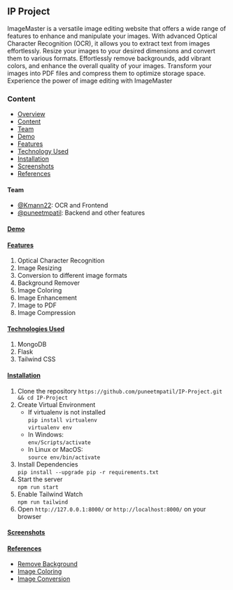 ## IP Project

<a name="overview"></a>

<p>ImageMaster is a versatile image editing website that offers a wide range of features to enhance and manipulate your images. With advanced Optical Character Recognition (OCR), it allows you to extract text from images effortlessly. Resize your images to your desired dimensions and convert them to various formats. Effortlessly remove backgrounds, add vibrant colors, and enhance the overall quality of your images. Transform your images into PDF files and compress them to optimize storage space. Experience the power of image editing with ImageMaster</p>

<a name="content"></a>

### Content

- [ Overview ](#overview)
- [ Content ](#content)
- [ Team ](#team)
- [ Demo ](#demo)
- [ Features ](#features)
- [ Technology Used ](#technology)
- [ Installation ](#installation)
- [ Screenshots ](#screenshots)
- [ References ](#references)

<a name="team"></a>

#### Team

- [@Kmann22](https://github.com/Kmann22): OCR and Frontend
- [@puneetmpatil](https://github.com/puneetmpatil): Backend and other features

<a name="demo"></a>

#### <ins>Demo</ins>

<a name="features"></a>

#### <ins>Features</ins>

<ol>
    <li>Optical Character Recognition</li>
    <li>Image Resizing</li>
    <li>Conversion to different image formats</li>
    <li>Background Remover</li>
    <li>Image Coloring</li>
    <li>Image Enhancement</li>
    <li>Image to PDF</li>
    <li>Image Compression</li>
</ol>

<a name="technology"></a>

#### <ins>Technologies Used</ins>

<ol>
<li>MongoDB</li>
<li>Flask</li>
<li>Tailwind CSS</li>
</ol>

<a name="installation"></a>

#### <ins>Installation</ins>

<ol>
    <li>
        Clone the repository
        <code>https://github.com/puneetmpatil/IP-Project.git && cd IP-Project</code>
    </li>
    <li>
        Create Virtual Environment<br>
        <ul>
        <li>If virtualenv is not installed<br>
        <code>pip install virtualenv</code><br>
        <code>virtualenv env</code>&nbsp;&nbsp;
        </li>
        <li>In Windows:<br>
        <code>env/Scripts/activate</code>
        <li>In Linux or MacOS:<br>
        <code>source env/bin/activate</code>
        </ul>
    </li>
    <li>
        Install Dependencies<br>
        <code>pip install --upgrade pip -r requirements.txt</code>
    </li>
    <li>
        Start the server<br>
        <code>npm run start</code>
    </li>
    <li>Enable Tailwind Watch
    <br>
    <code>npm run tailwind</code>
    </li>
    <li>Open <code>http://127.0.0.1:8000/</code> or <code>http://localhost:8000/</code> on your browser</li>
</ol>

<a name="screenshots"></a>

#### <ins>Screenshots</ins>

<a name="references"></a>

#### <ins>References</ins>
<ul>
    <li><a href="https://www.youtube.com/watch?v=EXjxlmdHmQc" target="_blank">Remove Background</a></li>
    <li><a href="https://www.youtube.com/watch?v=gAmskBNz_Vc" target="_blank">Image Coloring</a></li>
    <li><a href="https://www.youtube.com/watch?v=hVEZYEYctSc" target="_blank">Image Conversion</a></li>
</ul>
